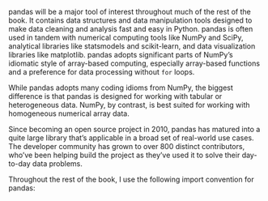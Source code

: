 pandas will be a major tool of interest throughout much of the rest of the book. It
contains data structures and data manipulation tools designed to make data cleaning
and analysis fast and easy in Python. pandas is often used in tandem with numerical
computing tools like NumPy and SciPy, analytical libraries like statsmodels and
scikit-learn, and data visualization libraries like matplotlib. pandas adopts significant
parts of NumPy’s idiomatic style of array-based computing, especially array-based
functions and a preference for data processing without `for` loops.  

While pandas adopts many coding idioms from NumPy, the biggest difference is that
pandas is designed for working with tabular or heterogeneous data. NumPy, by contrast,
is best suited for working with homogeneous numerical array data.  

Since becoming an open source project in 2010, pandas has matured into a quite
large library that’s applicable in a broad set of real-world use cases. The developer
community has grown to over 800 distinct contributors, who’ve been helping build
the project as they’ve used it to solve their day-to-day data problems.  

Throughout the rest of the book, I use the following import convention for pandas:
